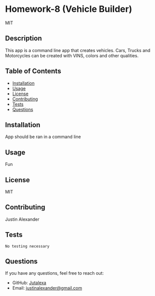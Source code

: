 # Homework-8 (Vehicle Builder)

MIT


## Description
This app is a command line app that creates vehicles. Cars, Trucks and Motorcycles can be created with VINS, colors and other qualities. 

## Table of Contents
- [Installation](#installation)
- [Usage](#usage)
- [License](#license)
- [Contributing](#contribution)
- [Tests](#testing)
- [Questions](#questions)

## Installation
App should be ran in a command line

## Usage
Fun

## License
MIT

## Contributing
Justin Alexander

## Tests
```
No testing necessary
```

## Questions
If you have any questions, feel free to reach out:
- GitHub: [Jutalexa](https://github.com/Jutalexa)
- Email: [justinalexander@gmail.com](mailto:justinalexander@gmail.com)

